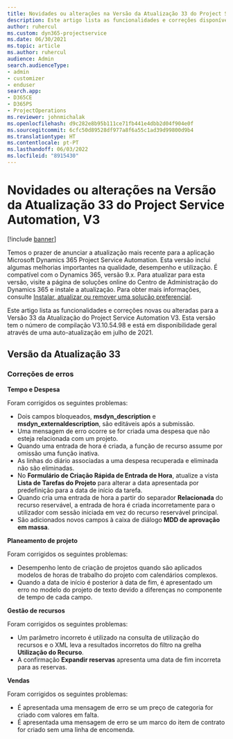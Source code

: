 ```yaml
---
title: Novidades ou alterações na Versão da Atualização 33 do Project Service Automation, V3
description: Este artigo lista as funcionalidades e correções disponíveis na Versão 33 da Atualização do Project Service Automation, V3.
author: ruhercul
ms.custom: dyn365-projectservice
ms.date: 06/30/2021
ms.topic: article
ms.author: ruhercul
audience: Admin
search.audienceType:
- admin
- customizer
- enduser
search.app:
- D365CE
- D365PS
- ProjectOperations
ms.reviewer: johnmichalak
ms.openlocfilehash: d9c282e8b95b111ce71fb441e4dbb2d04f904e0f
ms.sourcegitcommit: 6cfc50d89528df977a8f6a55c1ad39d99800d9b4
ms.translationtype: HT
ms.contentlocale: pt-PT
ms.lasthandoff: 06/03/2022
ms.locfileid: "8915430"
---
```

# <a name="whats-new-or-changed-in-project-service-automation-update-release-33-v3"></a>Novidades ou alterações na Versão da Atualização 33 do Project Service Automation, V3

[!include [banner](../includes/psa-now-project-operations.md)]

Temos o prazer de anunciar a atualização mais recente para a aplicação Microsoft Dynamics 365 Project Service Automation. Esta versão inclui algumas melhorias importantes na qualidade, desempenho e utilização. É compatível com o Dynamics 365, versão 9.x. Para atualizar para esta versão, visite a página de soluções online do Centro de Administração do Dynamics 365 e instale a atualização. Para obter mais informações, consulte [Instalar, atualizar ou remover uma solução preferencial](/power-platform/admin/install-remove-preferred-solution).

Este artigo lista as funcionalidades e correções novas ou alteradas para a Versão 33 da Atualização do Project Service Automation V3. Esta versão tem o número de compilação V3.10.54.98 e está em disponibilidade geral através de uma auto-atualização em julho de 2021.

## <a name="update-release-33"></a>Versão da Atualização 33

### <a name="bug-fixes"></a>Correções de erros

**Tempo e Despesa**

Foram corrigidos os seguintes problemas:

- Dois campos bloqueados, **msdyn_description** e **msdyn_externaldescription**, são editáveis após a submissão.
- Uma mensagem de erro ocorre se for criada uma despesa que não esteja relacionada com um projeto.
- Quando uma entrada de hora é criada, a função de recurso assume por omissão uma função inativa.
- As linhas do diário associadas a uma despesa recuperada e eliminada não são eliminadas.
- No **Formulário de Criação Rápida de Entrada de Hora**, atualize a vista **Lista de Tarefas do Projeto** para alterar a data apresentada por predefinição para a data de início da tarefa.
- Quando cria uma entrada de hora a partir do separador **Relacionada** do recurso reservável, a entrada de hora é criada incorretamente para o utilizador com sessão iniciada em vez do recurso reservável principal.
- São adicionados novos campos à caixa de diálogo **MDD de aprovação em massa**.

**Planeamento de projeto**

Foram corrigidos os seguintes problemas:
- Desempenho lento de criação de projetos quando são aplicados modelos de horas de trabalho do projeto com calendários complexos.
- Quando a data de início é posterior à data de fim, é apresentado um erro no modelo do projeto de texto devido a diferenças no componente de tempo de cada campo.

**Gestão de recursos**

Foram corrigidos os seguintes problemas:
- Um parâmetro incorreto é utilizado na consulta de utilização do recursos e o XML leva a resultados incorretos do filtro na grelha **Utilização do Recurso**.
- A confirmação **Expandir reservas** apresenta uma data de fim incorreta para as reservas.

**Vendas**

Foram corrigidos os seguintes problemas:
- É apresentada uma mensagem de erro se um preço de categoria for criado com valores em falta.
- É apresentada uma mensagem de erro se um marco do item de contrato for criado sem uma linha de encomenda.
